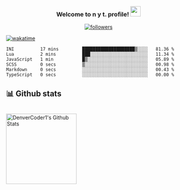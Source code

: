 <h3 align="center">
  Welcome to n y t. profile!
  <img src="https://media.giphy.com/media/hvRJCLFzcasrR4ia7z/giphy.gif" width="28">
</h3>

<p align="center">
  <a href="https://github.com/nxtdv">
    <img alt="followers" title="Follow me on Github" src="https://img.shields.io/github/followers/nxtdv?color=236ad3&labelColor=1155ba&style=for-the-badge&logo=github&label=Follow"/>
      </a>
      
  
</p>

[![wakatime](https://wakatime.com/badge/user/6a4c39ea-8af3-410e-9b8f-7eefe8acc20e.svg)](https://wakatime.com/@6a4c39ea-8af3-410e-9b8f-7eefe8acc20e)

<!-- ## 🔥 Streak stats -->

<p align="center">

<!-- [![willianrod's wakatime stats](https://github-readme-stats.vercel.app/api/wakatime?username=nxtdv&hide_title=true&hide_border=true&langs_count=5&bg_color=00000000&text_color=777) -->
  
<!--START_SECTION:waka-->

```text
INI          17 mins         ████████████████████▒░░░░   81.36 %
Lua          2 mins          ███░░░░░░░░░░░░░░░░░░░░░░   11.34 %
JavaScript   1 min           █▒░░░░░░░░░░░░░░░░░░░░░░░   05.89 %
SCSS         0 secs          ▒░░░░░░░░░░░░░░░░░░░░░░░░   00.98 %
Markdown     0 secs          ░░░░░░░░░░░░░░░░░░░░░░░░░   00.43 %
TypeScript   0 secs          ░░░░░░░░░░░░░░░░░░░░░░░░░   00.00 %
```

<!--END_SECTION:waka-->

  
<!-- ![Wwakatime stats](https://github-readme-stats-taupe-two.vercel.app/api/wakatime?username=nxtdv&hide_title=true&hide_border=true&langs_count=5&bg_color=00000000&text_color=777) -->
  
## 📊 Github stats

  <br/>
    <a href="https://github.com/anuraghazra/github-readme-stats"><img alt="DenverCoder1's Github Stats" src="https://denvercoder1-github-readme-stats.vercel.app/api/?username=nxtdv&show_icons=true&count_private=true&theme=react&hide_border=true&bg_color=1F222E&title_color=F85D7F&icon_color=F8D866" height="192px"/></a>
